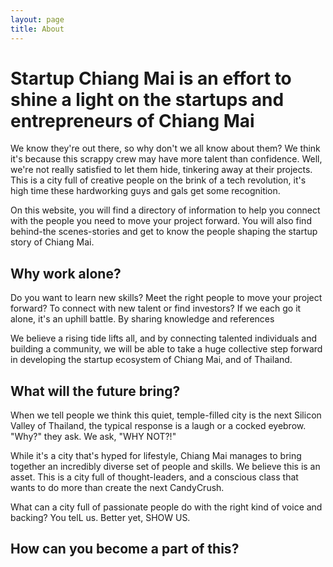```yaml
---
layout: page
title: About
---
```

# Startup Chiang Mai is an effort to shine a light on the startups and entrepreneurs of Chiang Mai

We know they're out there, so why don't we all know about them? We think it's because this scrappy crew may have more talent than confidence. Well, we're not really satisfied to let them hide, tinkering away at their projects. This is a city full of creative people on the brink of a tech revolution, it's high time these hardworking guys and gals get some recognition.

On this website, you will find a directory of information to help you connect with the people you need to move your project forward. You will also find behind-the scenes-stories and get to know the people shaping the startup story of Chiang Mai.

## Why work alone?

Do you want to learn new skills? Meet the right people to move your project forward? To connect with new talent or find investors? If we each go it alone, it's an uphill battle. By sharing knowledge and references

We believe a rising tide lifts all, and by connecting talented individuals and building a community, we will be able to take a huge collective step forward in developing the startup ecosystem of Chiang Mai, and of Thailand.

## What will the future bring?

When we tell people we think this quiet, temple-filled city is the next Silicon Valley of Thailand, the typical response is a laugh or a cocked eyebrow. "Why?" they ask. We ask, "WHY NOT?!"

While it's a city that's hyped for lifestyle, Chiang Mai manages to bring together an incredibly diverse set of people and skills. We believe this is an asset. This is a city full of thought-leaders, and a conscious class that wants to do more than create the next CandyCrush.

What can a city full of passionate people do with the right kind of voice and backing? You telL us. Better yet, SHOW US.

## How can you become a part of this?
